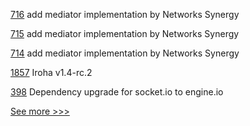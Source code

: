 
[716](https://github.com/hyperledger/aries-rfcs/pull/716) add mediator implementation by Networks Synergy

[715](https://github.com/hyperledger/aries-rfcs/pull/715) add mediator implementation by Networks Synergy

[714](https://github.com/hyperledger/aries-rfcs/pull/714) add mediator implementation by Networks Synergy

[1857](https://github.com/hyperledger/iroha/pull/1857) Iroha v1.4-rc.2

[398](https://github.com/hyperledger/cello/pull/398) Dependency upgrade for socket.io to engine.io


[See more >>>](https://start-here.hyperledger.org/pull-requests)
